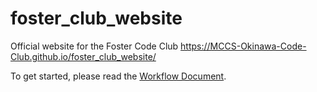 # foster_club_website
 Official website for the Foster Code Club
https://MCCS-Okinawa-Code-Club.github.io/foster_club_website/

To get started, please read the [Workflow Document](https://github.com/MCCS-Okinawa-Code-Club/foster_club_website/blob/main/Foster%20Library%20Code%20Club%20GitHub%20Workflow%20Instructions.pdf).
